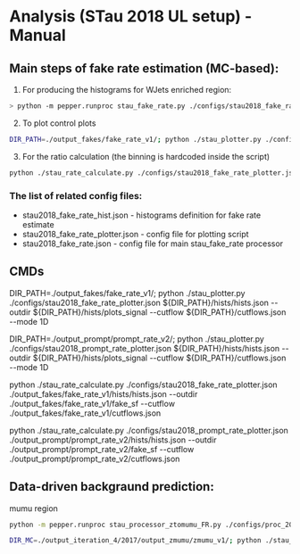 # Analysis (STau 2018 UL setup) - Manual

## Main steps of fake rate estimation (MC-based):

1. For producing the histograms for WJets enriched region:
```sh
> python -m pepper.runproc stau_fake_rate.py ./configs/stau2018_fake_rate.json -o ./output_fakes/fake_rate_v1/ --statedata ./output_fakes/pepper_condor_fake_rate.coffea -i ./configs/setup_env.sh --condor 2000 --retries 10
```

2. To plot control plots
```sh
DIR_PATH=./output_fakes/fake_rate_v1/; python ./stau_plotter.py ./configs/stau2018_fake_rate_plotter.json ${DIR_PATH}/hists/hists.json --outdir ${DIR_PATH}/hists/plots_signal --cutflow ${DIR_PATH}/cutflows.json --mode 1D
```

3. For the ratio calculation (the binning is hardcoded inside the script)
```sh
python ./stau_rate_calculate.py ./configs/stau2018_fake_rate_plotter.json ./output_fakes/fake_rate_v1/hists/hists.json --outdir ./output_fakes/fake_rate_v1/fake_sf --cutflow ./output_fakes/fake_rate_v1/cutflows.json
```

### The list of related config files:
- stau2018_fake_rate_hist.json - histograms definition for fake rate estimate
- stau2018_fake_rate_plotter.json - config file for plotting script
- stau2018_fake_rate.json - config file for main stau_fake_rate processor


## CMDs

DIR_PATH=./output_fakes/fake_rate_v1/; python ./stau_plotter.py ./configs/stau2018_fake_rate_plotter.json ${DIR_PATH}/hists/hists.json --outdir ${DIR_PATH}/hists/plots_signal --cutflow ${DIR_PATH}/cutflows.json --mode 1D

DIR_PATH=./output_prompt/prompt_rate_v2/; python ./stau_plotter.py ./configs/stau2018_prompt_rate_plotter.json ${DIR_PATH}/hists/hists.json --outdir ${DIR_PATH}/hists/plots_signal --cutflow ${DIR_PATH}/cutflows.json --mode 1D

python ./stau_rate_calculate.py ./configs/stau2018_fake_rate_plotter.json ./output_fakes/fake_rate_v1/hists/hists.json --outdir ./output_fakes/fake_rate_v1/fake_sf --cutflow ./output_fakes/fake_rate_v1/cutflows.json     

python ./stau_rate_calculate.py ./configs/stau2018_prompt_rate_plotter.json ./output_prompt/prompt_rate_v2/hists/hists.json --outdir ./output_prompt/prompt_rate_v2/fake_sf --cutflow ./output_prompt/prompt_rate_v2/cutflows.json

## Data-driven backgraund prediction:

mumu region

```sh
python -m pepper.runproc stau_processor_ztomumu_FR.py ./configs/proc_2017/stau2017_ztomumu.json -o ./output_iteration_4/2017/output_zmumu/zmumu_v1/ --statedata ./output_iteration_4/2017/output_zmumu/zmumu_v1.coffea -i ./configs/setup_env_mamba.sh --metadata pepper_metadata_mamba_v2.pepper --condorlogdir pepper_logs_new --condor 400 --retries 20 -m 8 -R

DIR_MC=./output_iteration_4/2017/output_zmumu/zmumu_v1/; python ./stau_plotter.py ./configs/proc_2018/stau2018_ztomumu_plot_config.json ${DIR_MC}/hists/hists.json --outdir ${DIR_MC}/yield_prediction --data --cutflow ${DIR_MC}/cutflows.json -m prediction

```